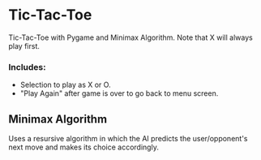 # Tic-Tac-Toe
Tic-Tac-Toe with Pygame and Minimax Algorithm.
Note that X will always play first.

### Includes:
- Selection to play as X or O.
- "Play Again" after game is over to go back to menu screen.

## Minimax Algorithm
Uses a resursive algorithm in which the AI predicts the user/opponent's next move and makes its choice accordingly.
